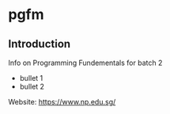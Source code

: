 # pgfm

## Introduction
Info on Programming Fundementals for batch 2

- bullet 1
- bullet 2

Website: https://www.np.edu.sg/